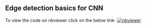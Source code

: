 ## Edge detection basics for CNN

To view the code on nbviewer click on the below link-
[![nbviewer](https://img.shields.io/badge/render-nbviewer-orange.svg)](https://nbviewer.jupyter.org/github/c17hawke/Exploring_deep_learning/blob/master/edge%20detection%20basics/demo_codes_for_edge_detection.ipynb)